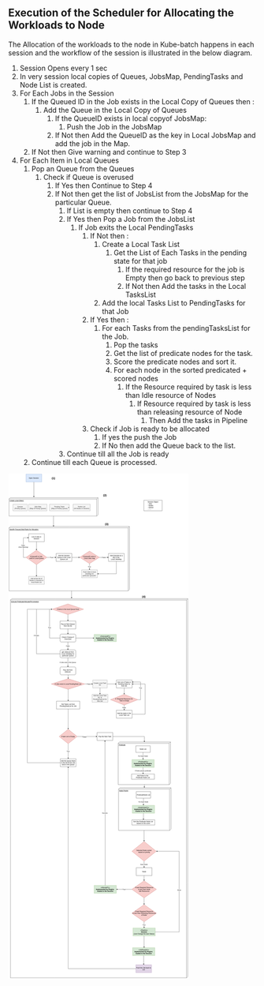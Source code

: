 ## Execution of the Scheduler for Allocating the Workloads to Node

The Allocation of the workloads to the node in Kube-batch happens in each session and the workflow of the session is illustrated in the below diagram.

1. Session Opens every 1 sec
2. In very session local copies of Queues, JobsMap, PendingTasks and Node List is created.
3. For Each Jobs in the Session
    1. If the Queued ID in the Job exists in the Local Copy of Queues then :
        1. Add the Queue in the Local Copy of Queues
            1. If the QueueID exists in local copyof JobsMap:
                1. Push the Job in the JobsMap
            2. If Not then Add the QueueID as the key in Local JobsMap and add the job in the Map.
    2. If Not then Give warning and continue to Step 3
4. For Each Item in Local Queues
    1. Pop an Queue from the Queues
        1. Check if Queue is overused
            1. If Yes then Continue to Step 4
            2. If Not then get the list of JobsList from the JobsMap for the particular Queue.
                1. If List is empty then continue to Step 4
                2. If Yes then Pop a Job from the JobsList
                    1. If Job exits the Local PendingTasks
                        1. If Not then : 
                            1. Create a Local Task List
                                1. Get the List of Each Tasks in the pending state for that job
                                    1. If the required resource for the job is Empty then go back to previous step
                                    2. If Not then Add the tasks in the Local TasksList
                            2. Add the local Tasks List to PendingTasks for that Job
                        2. If Yes then :
                            1. For each Tasks from the pendingTasksList for the Job.
                                1. Pop the tasks
                                2. Get the list of predicate nodes for the task.
                                3. Score the predicate nodes and sort it.
                                4. For each node in the sorted predicated + scored nodes
                                    1. If the Resource required by task is less than Idle resource of Nodes
                                        1. If Resource required by task is less than  releasing resource of Node
                                            1. Then Add the tasks in Pipeline
                        3. Check if Job is ready to be allocated
                            1. If yes the push the Job
                            2. If No then add the Queue back to the list.
                3. Continue till all the Job is ready
    2. Continue till each Queue is processed.      
                                            
                                       
                                 



![Execution flow graph](../images/AllocateDesign.png)